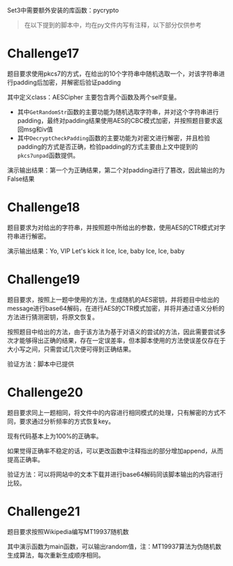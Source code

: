 Set3中需要额外安装的库函数：pycrypto

>在以下提到的脚本中，均在py文件内写有注释，以下部分仅供参考

# Challenge17

题目要求使用pkcs7的方式，在给出的10个字符串中随机选取一个，对该字符串进行padding后加密，并解密后验证padding

其中定义class：AESCipher 主要包含两个函数及两个self变量。

*	其中``GetRandomStr``函数的主要功能为随机选取字符串，并对这个字符串进行padding，最终对padding结果使用AES的CBC模式加密，并按照题目要求返回msg和iv值
*	其中``DecryptCheckPadding``函数的主要功能为对密文进行解密，并且检验padding的方式是否正确，检验padding的方式主要由上文中提到的``pkcs7unpad``函数提供。

演示输出结果：第一个为正确结果，第二个对padding进行了篡改，因此输出的为False结果

# Challenge18

题目要求为对给出的字符串，并按照题中所给出的参数，使用AES的CTR模式对字符串进行解密。

演示输出结果：Yo, VIP Let's kick it Ice, Ice, baby Ice, Ice, baby

# Challenge19

题目要求，按照上一题中使用的方法，生成随机的AES密钥，并将题目中给出的message进行base64解码，在进行AES的CTR模式加密，并将并通过语义分析的方法进行猜测密钥，将原文恢复。

按照题目中给出的方法，由于该方法为基于对语义的尝试的方法，因此需要尝试多次才能够得出正确的结果，存在一定误差率，但本脚本使用的方法使误差仅存在于大小写之间，只需尝试几次便可得到正确结果。

验证方法：脚本中已提供

# Challenge20

题目要求同上一题相同，将文件中的内容进行相同模式的处理，只有解密的方式不同，要求通过分析频率的方式恢复key。

现有代码基本上为100%的正确率。

如果觉得正确率不稳定的话，可以更改函数中注释指出的部分增加append，从而提高正确率。

验证方法：可以将网站中的文本下载并进行base64解码同该脚本输出的内容进行比较。

# Challenge21

题目要求按照Wikipedia编写MT19937随机数

其中演示函数为main函数，可以输出random值，注：MT19937算法为伪随机数生成算法，每次重新生成顺序相同。
